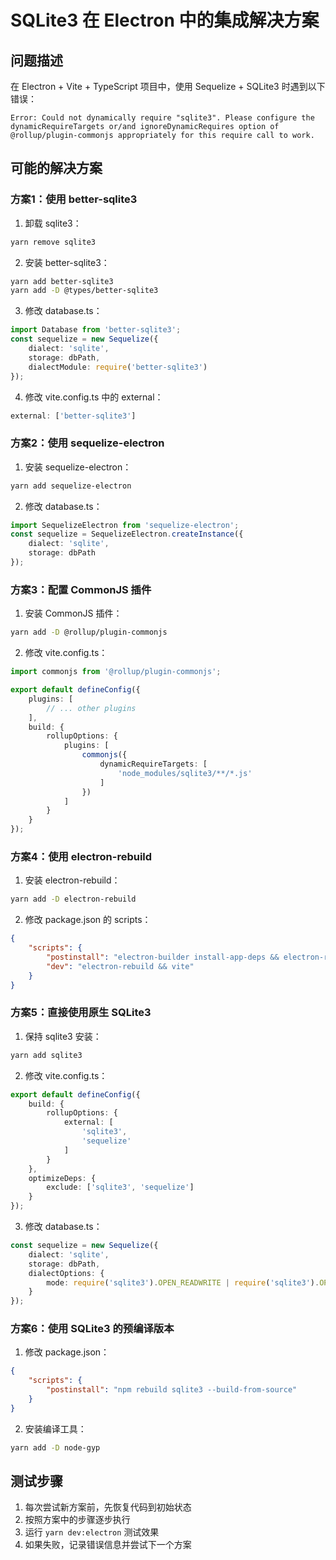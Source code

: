 # SQLite3 在 Electron 中的集成解决方案

## 问题描述
在 Electron + Vite + TypeScript 项目中，使用 Sequelize + SQLite3 时遇到以下错误：
```
Error: Could not dynamically require "sqlite3". Please configure the dynamicRequireTargets or/and ignoreDynamicRequires option of @rollup/plugin-commonjs appropriately for this require call to work.
```

## 可能的解决方案

### 方案1：使用 better-sqlite3
1. 卸载 sqlite3：
```bash
yarn remove sqlite3
```

2. 安装 better-sqlite3：
```bash
yarn add better-sqlite3
yarn add -D @types/better-sqlite3
```

3. 修改 database.ts：
```typescript
import Database from 'better-sqlite3';
const sequelize = new Sequelize({
    dialect: 'sqlite',
    storage: dbPath,
    dialectModule: require('better-sqlite3')
});
```

4. 修改 vite.config.ts 中的 external：
```typescript
external: ['better-sqlite3']
```

### 方案2：使用 sequelize-electron
1. 安装 sequelize-electron：
```bash
yarn add sequelize-electron
```

2. 修改 database.ts：
```typescript
import SequelizeElectron from 'sequelize-electron';
const sequelize = SequelizeElectron.createInstance({
    dialect: 'sqlite',
    storage: dbPath
});
```

### 方案3：配置 CommonJS 插件
1. 安装 CommonJS 插件：
```bash
yarn add -D @rollup/plugin-commonjs
```

2. 修改 vite.config.ts：
```typescript
import commonjs from '@rollup/plugin-commonjs';

export default defineConfig({
    plugins: [
        // ... other plugins
    ],
    build: {
        rollupOptions: {
            plugins: [
                commonjs({
                    dynamicRequireTargets: [
                        'node_modules/sqlite3/**/*.js'
                    ]
                })
            ]
        }
    }
});
```

### 方案4：使用 electron-rebuild
1. 安装 electron-rebuild：
```bash
yarn add -D electron-rebuild
```

2. 修改 package.json 的 scripts：
```json
{
    "scripts": {
        "postinstall": "electron-builder install-app-deps && electron-rebuild",
        "dev": "electron-rebuild && vite"
    }
}
```

### 方案5：直接使用原生 SQLite3
1. 保持 sqlite3 安装：
```bash
yarn add sqlite3
```

2. 修改 vite.config.ts：
```typescript
export default defineConfig({
    build: {
        rollupOptions: {
            external: [
                'sqlite3',
                'sequelize'
            ]
        }
    },
    optimizeDeps: {
        exclude: ['sqlite3', 'sequelize']
    }
});
```

3. 修改 database.ts：
```typescript
const sequelize = new Sequelize({
    dialect: 'sqlite',
    storage: dbPath,
    dialectOptions: {
        mode: require('sqlite3').OPEN_READWRITE | require('sqlite3').OPEN_CREATE
    }
});
```

### 方案6：使用 SQLite3 的预编译版本
1. 修改 package.json：
```json
{
    "scripts": {
        "postinstall": "npm rebuild sqlite3 --build-from-source"
    }
}
```

2. 安装编译工具：
```bash
yarn add -D node-gyp
```

## 测试步骤
1. 每次尝试新方案前，先恢复代码到初始状态
2. 按照方案中的步骤逐步执行
3. 运行 `yarn dev:electron` 测试效果
4. 如果失败，记录错误信息并尝试下一个方案 